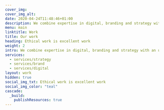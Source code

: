```yaml
---
cover_img: 
cover_img_alt: 
date: 2020-04-24T11:48:46+01:00
description: We combine expertise in digital, branding and strategy with an unwavering commitment to social change.
menu: main
linktitle: Work
title: Our work
heading: Ethical work is excellent work
weight: 2
intro: We combine expertise in digital, branding and strategy with an unwavering commitment to social change.
services: 
  - services/strategy
  - services/brand
  - services/digital
layout: work
hidden: true
social_img_txt: Ethical work is excellent work
social_img_color: "teal"
cascade:
  _build:
    publishResources: true
---
```

